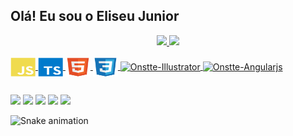 ## Olá! Eu sou o Eliseu Junior
<div align="center">
  <a href="https://github.com/onstte">
  <img height="130em" src="https://github-readme-stats.vercel.app/api?username=onstte&show_icons=true&theme=midnight-purple&include_all_commits=true&count_private=true"/>
  <img height="130em" src="https://github-readme-stats.vercel.app/api/top-langs/?username=onstte&layout=compact&langs_count=7&theme=midnight-purple"/>
</div>
  
<div style="display: inline_block"><br>
  <img align="center" alt="Onstte-Js" height="30" width="40" src="https://raw.githubusercontent.com/devicons/devicon/master/icons/javascript/javascript-plain.svg">
  <img align="center" alt="Onstte-Ts" height="30" width="40" src="https://raw.githubusercontent.com/devicons/devicon/master/icons/typescript/typescript-plain.svg">
  <img align="center" alt="Onstte-HTML" height="30" width="40" src="https://raw.githubusercontent.com/devicons/devicon/master/icons/html5/html5-original.svg">
  <img align="center" alt="Onstte-CSS" height="30" width="40" src="https://raw.githubusercontent.com/devicons/devicon/master/icons/css3/css3-original.svg">
  <img align="center" alt="Onstte-Illustrator" height="30" width="40" <img src="https://cdn.jsdelivr.net/gh/devicons/devicon/icons/illustrator/illustrator-plain.svg" />
  <img align="center" alt="Onstte-Angularjs" height="30" width="40" <img src="https://cdn.jsdelivr.net/gh/devicons/devicon/icons/angularjs/angularjs-plain.svg" />
 
  ##

  <a href="https://instagram.com/eliseuu_junioor" target="_blank"><img src="https://img.shields.io/badge/-Instagram-%23E4405F?style=for-the-badge&logo=instagram&logoColor=white" target="_blank"></a>
     <a href="https://www.twitch.tv/reizoomtv" target="_blank"><img src="https://img.shields.io/badge/Twitch-9146FF?style=for-the-badge&logo=twitch&logoColor=white" target="_blank"></a>
 <a href="https://discord.gg/7BhCUcxt" target="_blank"><img src="https://img.shields.io/badge/Discord-7289DA?style=for-the-badge&logo=discord&logoColor=white" target="_blank"></a> 
  <a href = "mailto:reizoomtvy@gmail.com"><img src="https://img.shields.io/badge/-Gmail-%23333?style=for-the-badge&logo=gmail&logoColor=white" target="_blank"></a>
  <a href="https://www.linkedin.com/in/onstte/" target="_blank"><img src="https://img.shields.io/badge/-LinkedIn-%230077B5?style=for-the-badge&logo=linkedin&logoColor=white" target="_blank"></a> 
 
  ![Snake animation](https://github.com/onstee/onstte/blob/output/github-contribution-grid-snake.svg)
 
</div>
